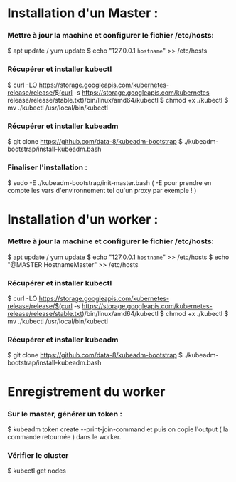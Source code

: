 # Installation d'un Master :
### Mettre à jour la machine et configurer le fichier /etc/hosts: 
$ apt update / yum update
$ echo "127.0.0.1 `hostname`" >> /etc/hosts

### Récupérer et installer kubectl
$ curl -LO https://storage.googleapis.com/kubernetes-release/release/$(curl -s https://storage.googleapis.com/kubernetes release/release/stable.txt)/bin/linux/amd64/kubectl 
$ chmod +x ./kubectl
$ mv ./kubectl /usr/local/bin/kubectl

### Récupérer et installer kubeadm
$ git clone https://github.com/data-8/kubeadm-bootstrap
$ ./kubeadm-bootstrap/install-kubeadm.bash

### Finaliser l'installation :
$ sudo -E ./kubeadm-bootstrap/init-master.bash    ( -E pour prendre en compte les vars d'environnement tel qu'un proxy par exemple ! )

# Installation d'un worker :
### Mettre à jour la machine et configurer le fichier /etc/hosts: 
$ apt update / yum update
$ echo "127.0.0.1 `hostname`" >> /etc/hosts
$ echo "@MASTER HostnameMaster" >>  /etc/hosts

### Récupérer et installer kubectl
$ curl -LO https://storage.googleapis.com/kubernetes-release/release/$(curl -s https://storage.googleapis.com/kubernetes-release/release/stable.txt)/bin/linux/amd64/kubectl
$ chmod +x ./kubectl
$ mv ./kubectl /usr/local/bin/kubectl

### Récupérer et installer kubeadm
$ git clone https://github.com/data-8/kubeadm-bootstrap
$ ./kubeadm-bootstrap/install-kubeadm.bash

# Enregistrement du worker
### Sur le master, générer un token :
$ kubeadm token create --print-join-command
et puis on copie l'output ( la commande retournée ) dans le worker.

### Vérifier le cluster
$ kubectl get nodes
